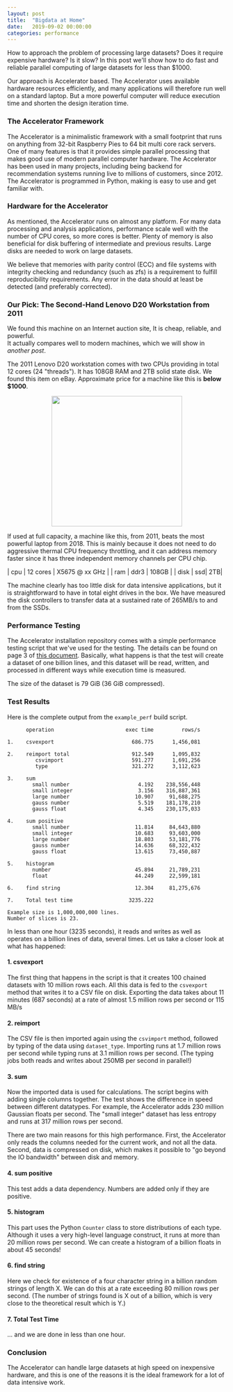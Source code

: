 ```yaml
---
layout: post
title:  "Bigdata at Home"
date:   2019-09-02 00:00:00
categories: performance
---
```


How to approach the problem of processing large datasets?  Does it
require expensive hardware?  Is it slow?  In this post we'll show how
to do fast and reliable parallel computing of large datasets for less
than $1000.

Our approach is Accelerator based.  The Accelerator uses available
hardware resources efficiently, and many applications will therefore
run well on a standard laptop.  But a more powerful computer will
reduce execution time and shorten the design iteration time.



### The Accelerator Framework

The Accelerator is a minimalistic framework with a small footprint
that runs on anything from 32-bit Raspberry Pies to 64 bit multi core
rack servers.  One of many features is that it provides simple
parallel processing that makes good use of modern parallel computer
hardware.  The Accelerator has been used in many projects, including
being backend for recommendation systems running live to millions of
customers, since 2012.  The Accelerator is programmed in Python,
making is easy to use and get familiar with.



### Hardware for the Accelerator

As mentioned, the Accelerator runs on almost any platform.  For many
data processing and analysis applications, performance scale well with
the number of CPU cores, so more cores is better.  Plenty of memory is
also beneficial for disk buffering of intermediate and previous
results.  Large disks are needed to work on large datasets.

We believe that memories with parity control (ECC) and file systems
with integrity checking and redundancy (such as zfs) is a requirement
to fulfill reproducibility requirements.  Any error in the data should
at least be detected (and preferably corrected).



### Our Pick:  The Second-Hand Lenovo D20 Workstation from 2011

We found this machine on an Internet auction site,  It is cheap,
reliable, and powerful.  
It actually compares well to modern machines,
which we will show in _another post_.

The 2011 Lenovo D20 workstation comes with two CPUs providing in total
12 cores (24 "threads").  It has 108GB RAM and 2TB solid state disk.
We found this item on eBay.  Approximate price for a machine like this is
**below $1000**.

<p align="center"><img src="{{ site.url }}/assets/d20-eol.jpg" height="300"> </p>

If used at full capacity, a machine like this, from 2011, beats the
most powerful laptop from 2018.  This is mainly because it does not
need to do aggressive thermal CPU frequency throttling, and it can
address memory faster since it has three independent memory channels
per CPU chip.

| cpu | 12 cores | X5675 @ xx GHz |
| ram | ddr3 | 108GB |
| disk | ssd| 2TB|

The machine clearly has too little disk for data intensive
applications, but it is straightforward to have in total eight drives
in the box.  We have measured the disk controllers to transfer data
at a sustained rate of 265MB/s to and from the SSDs.



### Performance Testing

The Accelerator installation repository comes with a simple
performance testing script that we've used for the testing.  The
details can be found on page 3 of [this
document](https://berkeman.github.io/pdf/acc_install.pdf).  Basically,
what happens is that the test will create a dataset of one billion
lines, and this dataset will be read, written, and processed in
different ways while execution time is measured.


The size of the dataset is 79 GiB (36 GiB compressed).


### Test Results

Here is the complete output from the `example_perf` build script.

```
      operation                       exec time         rows/s

1.    csvexport                         686.775      1,456,081

2.    reimport total                    912.549      1,095,832
         csvimport                      591.277      1,691,256
         type                           321.272      3,112,623

3.    sum
        small number                      4.192    238,556,448
        small integer                     3.156    316,887,361
        large number                     10.907     91,688,275
        gauss number                      5.519    181,178,210
        gauss float                       4.345    230,175,033

4.    sum positive
        small number                     11.814     84,643,880
        small integer                    10.683     93,603,000
        large number                     18.803     53,181,776
        gauss number                     14.636     68,322,432
        gauss float                      13.615     73,450,887

5.    histogram
        number                           45.894     21,789,231
        float                            44.249     22,599,181

6.    find string                        12.304     81,275,676

7.    Total test time                  3235.222

Example size is 1,000,000,000 lines.
Number of slices is 23.
```

In less than one hour (3235 seconds), it reads and writes as well as
operates on a billion lines of data, several times.  Let us take a
closer look at what has happened:

#### 1. csvexport

The first thing that happens in the script is that it creates 100
chained datasets with 10 million rows each.  All this data is fed to
the `csvexport` method that writes it to a CSV file on disk.
Exporting the data takes about 11 minutes (687 seconds) at a rate of
almost 1.5 million rows per second or 115 MB/s

#### 2. reimport

The CSV file is then imported again using the `csvimport` method,
followed by typing of the data using `dataset_type`.  Importing runs
at 1.7 million rows per second while typing runs at 3.1 million rows
per second.  (The typing jobs both reads and writes about 250MB per
second in parallel!)

#### 3. sum

Now the imported data is used for calculations.  The script begins
with adding single columns together.  The test shows the difference in
speed between different datatypes.  For example, the Accelerator adds
230 million Gaussian floats per second.  The "small integer" dataset
has less entropy and runs at 317 million rows per second.

There are two main reasons for this high performance.  First, the
Accelerator only reads the columns needed for the current work, and
not all the data.  Second, data is compressed on disk, which makes it
possible to "go beyond the IO bandwidth" between disk and memory.

#### 4. sum positive

This test adds a data dependency.  Numbers are added only if they are
positive.

#### 5. histogram

This part uses the Python `Counter` class to store distributions of
each type.  Although it uses a very high-level language construct, it
runs at more than 20 million rows per second.  We can create a
histogram of a billion floats in about 45 seconds!

#### 6. find string

Here we check for existence of a four character string in a billion
random strings of length X.  We can do this at a rate exceeding 80
million rows per second.  (The number of strings found is X out of a
billion, which is very close to the theoretical result which is Y.)

#### 7. Total Test Time

... and we are done in less than one hour.



### Conclusion

The Accelerator can handle large datasets at high speed on inexpensive
hardware, and this is one of the reasons it is the ideal framework for
a lot of data intensive work.
